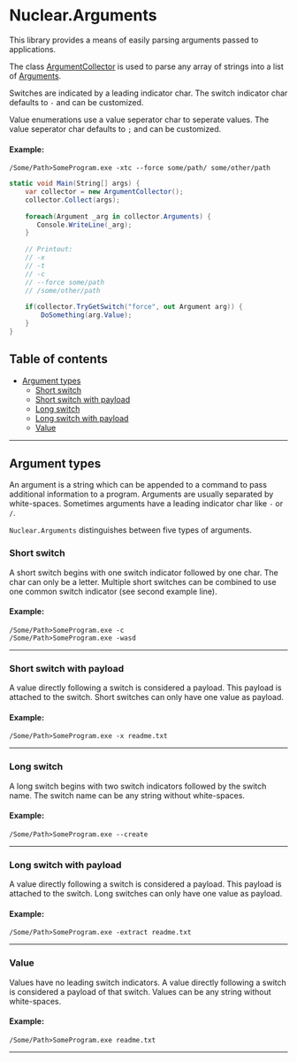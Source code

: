 # Nuclear.Arguments

This library provides a means of easily parsing arguments passed to applications.

The class [ArgumentCollector](arguments/class_argument_collector.md) is used to parse any array of strings into a list of [Arguments](arguments/class_argument.md).

Switches are indicated by a leading indicator char.
The switch indicator char defaults to `-` and can be customized.

Value enumerations use a value seperator char to seperate values.
The value seperator char defaults to `;` and can be customized.

#### Example:

```
/Some/Path>SomeProgram.exe -xtc --force some/path/ some/other/path
```

```csharp
static void Main(String[] args) {
    var collector = new ArgumentCollector();
    collector.Collect(args);
	
    foreach(Argument _arg in collector.Arguments) {
       Console.WriteLine(_arg);
    }
	
    // Printout:
    // -x
    // -t
    // -c
    // --force some/path
    // /some/other/path
	
    if(collector.TryGetSwitch("force", out Argument arg)) {
	    DoSomething(arg.Value);
    }
}
```

## Table of contents

* [Argument types](#argument-types)
  * [Short switch](#short-switch)
  * [Short switch with payload](#short-switch-with-payload)
  * [Long switch](#long-switch)
  * [Long switch with payload](#long-switch-with-payload)
  * [Value](#value)

---

## Argument types

An argument is a string which can be appended to a command to pass additional information to a program.
Arguments are usually separated by white-spaces.
Sometimes arguments have a leading indicator char like `-` or `/`.

`Nuclear.Arguments` distinguishes between five types of arguments.

### Short switch

A short switch begins with one switch indicator followed by one char.
The char can only be a letter.
Multiple short switches can be combined to use one common switch indicator (see second example line).

#### Example:

```
/Some/Path>SomeProgram.exe -c
/Some/Path>SomeProgram.exe -wasd
```

---

### Short switch with payload

A value directly following a switch is considered a payload.
This payload is attached to the switch.
Short switches can only have one value as payload.

#### Example:

```
/Some/Path>SomeProgram.exe -x readme.txt
```

---

### Long switch

A long switch begins with two switch indicators followed by the switch name.
The switch name can be any string without white-spaces.

#### Example:

```
/Some/Path>SomeProgram.exe --create
```

---

### Long switch with payload

A value directly following a switch is considered a payload.
This payload is attached to the switch.
Long switches can only have one value as payload.

#### Example:

```
/Some/Path>SomeProgram.exe -extract readme.txt
```

---

### Value

Values have no leading switch indicators.
A value directly following a switch is considered a payload of that switch.
Values can be any string without white-spaces.

#### Example:

```
/Some/Path>SomeProgram.exe readme.txt
```

---
